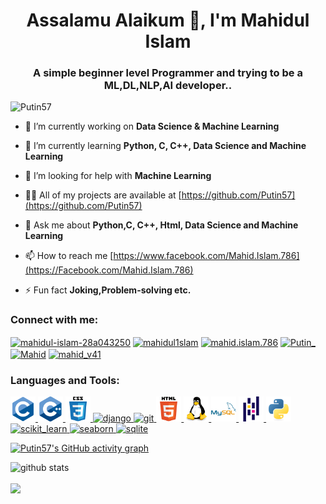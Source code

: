 <h1 align="center">Assalamu Alaikum 👋, I'm Mahidul Islam</h1>

<h3 align="center">A simple beginner level Programmer and trying to be a ML,DL,NLP,AI developer..</h3>

<p align="left"> <img src="https://komarev.com/ghpvc/?username=Putin57&label=Profile%20views&color=0e75b6&style=flat" alt="Putin57" /> </p>

- 🔭 I’m currently working on **Data Science & Machine Learning**

- 🌱 I’m currently learning **Python, C, C++, Data Science and Machine Learning**

- 🤝 I’m looking for help with **Machine Learning**

- 👨‍💻 All of my projects are available at [https://github.com/Putin57](https://github.com/Putin57)

- 💬 Ask me about **Python,C, C++, Html, Data Science and Machine Learning**

- 📫 How to reach me [https://www.facebook.com/Mahid.Islam.786](https://Facebook.com/Mahid.Islam.786)

- ⚡ Fun fact **Joking,Problem-solving etc.**

<h3 align="left">Connect with me:</h3>
<p align="left">
<a href="https://linkedin.com/in/mahidul-islam-28a043250" target="blank"><img align="center" src="https://raw.githubusercontent.com/rahuldkjain/github-profile-readme-generator/master/src/images/icons/Social/linked-in-alt.svg" alt="mahidul-islam-28a043250" height="30" width="40" /></a>
<a href="https://kaggle.com/mahidul1slam" target="blank"><img align="center" src="https://raw.githubusercontent.com/rahuldkjain/github-profile-readme-generator/master/src/images/icons/Social/kaggle.svg" alt="mahidul1slam" height="30" width="40" /></a>
<a href="https://fb.com/mahid.islam.786" target="blank"><img align="center" src="https://raw.githubusercontent.com/rahuldkjain/github-profile-readme-generator/master/src/images/icons/Social/facebook.svg" alt="mahid.islam.786" height="30" width="40" /></a>
<a href="https://www.hackerrank.com/Putin_" target="blank"><img align="center" src="https://raw.githubusercontent.com/rahuldkjain/github-profile-readme-generator/master/src/images/icons/Social/hackerrank.svg" alt="Putin_" height="30" width="40" /></a>
<a href="https://codeforces.com/profile/Mahid" target="blank"><img align="center" src="https://raw.githubusercontent.com/rahuldkjain/github-profile-readme-generator/master/src/images/icons/Social/codeforces.svg" alt="Mahid" height="30" width="40" /></a>
<a href="https://www.codechef.com/users/mahid_v41" target="blank"><img align="center" src="https://cdn.jsdelivr.net/npm/simple-icons@3.1.0/icons/codechef.svg" alt="mahid_v41" height="30" width="40" /></a>
</p>

<h3 align="left">Languages and Tools:</h3>
<p align="left"> <a href="https://www.cprogramming.com/" target="_blank" rel="noreferrer"> <img src="https://raw.githubusercontent.com/devicons/devicon/master/icons/c/c-original.svg" alt="c" width="40" height="40"/> </a> <a href="https://www.w3schools.com/cpp/" target="_blank" rel="noreferrer"> <img src="https://raw.githubusercontent.com/devicons/devicon/master/icons/cplusplus/cplusplus-original.svg" alt="cplusplus" width="40" height="40"/> </a> <a href="https://www.w3schools.com/css/" target="_blank" rel="noreferrer"> <img src="https://raw.githubusercontent.com/devicons/devicon/master/icons/css3/css3-original-wordmark.svg" alt="css3" width="40" height="40"/> </a> <a href="https://www.djangoproject.com/" target="_blank" rel="noreferrer"> <img src="https://cdn.worldvectorlogo.com/logos/django.svg" alt="django" width="40" height="40"/> </a> <a href="https://git-scm.com/" target="_blank" rel="noreferrer"> <img src="https://www.vectorlogo.zone/logos/git-scm/git-scm-icon.svg" alt="git" width="40" height="40"/> </a> <a href="https://www.w3.org/html/" target="_blank" rel="noreferrer"> <img src="https://raw.githubusercontent.com/devicons/devicon/master/icons/html5/html5-original-wordmark.svg" alt="html5" width="40" height="40"/> </a> <a href="https://www.linux.org/" target="_blank" rel="noreferrer"> <img src="https://raw.githubusercontent.com/devicons/devicon/master/icons/linux/linux-original.svg" alt="linux" width="40" height="40"/> </a> <a href="https://www.mysql.com/" target="_blank" rel="noreferrer"> <img src="https://raw.githubusercontent.com/devicons/devicon/master/icons/mysql/mysql-original-wordmark.svg" alt="mysql" width="40" height="40"/> </a> <a href="https://pandas.pydata.org/" target="_blank" rel="noreferrer"> <img src="https://raw.githubusercontent.com/devicons/devicon/2ae2a900d2f041da66e950e4d48052658d850630/icons/pandas/pandas-original.svg" alt="pandas" width="40" height="40"/> </a> <a href="https://www.python.org" target="_blank" rel="noreferrer"> <img src="https://raw.githubusercontent.com/devicons/devicon/master/icons/python/python-original.svg" alt="python" width="40" height="40"/> </a> <a href="https://scikit-learn.org/" target="_blank" rel="noreferrer"> <img src="https://upload.wikimedia.org/wikipedia/commons/0/05/Scikit_learn_logo_small.svg" alt="scikit_learn" width="40" height="40"/> </a> <a href="https://seaborn.pydata.org/" target="_blank" rel="noreferrer"> <img src="https://seaborn.pydata.org/_images/logo-mark-lightbg.svg" alt="seaborn" width="40" height="40"/> </a> <a href="https://www.sqlite.org/" target="_blank" rel="noreferrer"> <img src="https://www.vectorlogo.zone/logos/sqlite/sqlite-icon.svg" alt="sqlite" width="40" height="40"/> </a> </p>


[![Putin57's GitHub activity graph](https://activity-graph.herokuapp.com/graph?username=Putin57&&theme=xcode)](https://github.com/Putin57)
  
![github stats](https://github-readme-stats.vercel.app/api?username=Putin57&show_icons=true&include_all_commits=true&theme=chartreuse-dark&cache_seconds=3200)

<img align="center" src="https://github-readme-stats.anuraghazra1.vercel.app/api/top-langs/?username=Putin57&layout=compact&theme=chartreuse-dark" />


















